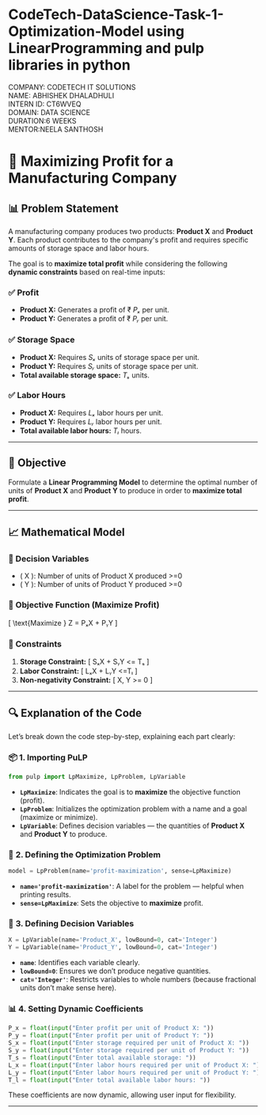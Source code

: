 # CodeTech-DataScience-Task-1-Optimization-Model using LinearProgramming and pulp libraries in python 
COMPANY: CODETECH IT SOLUTIONS<br>
NAME: ABHISHEK DHALADHULI<br>
INTERN ID: CT6WVEQ<br>
DOMAIN: DATA SCIENCE<br>
DURATION:6 WEEKS<br>
MENTOR:NEELA SANTHOSH<br>
# 🚀 Maximizing Profit for a Manufacturing Company

## 📊 Problem Statement

A manufacturing company produces two products: **Product X** and **Product Y**. Each product contributes to the company's profit and requires specific amounts of storage space and labor hours.

The goal is to **maximize total profit** while considering the following **dynamic constraints** based on real-time inputs:

### ✅ Profit
- **Product X:** Generates a profit of ₹ *Pₓ* per unit.
- **Product Y:** Generates a profit of ₹ *Pᵧ* per unit.

### ✅ Storage Space
- **Product X:** Requires *Sₓ* units of storage space per unit.
- **Product Y:** Requires *Sᵧ* units of storage space per unit.
- **Total available storage space:** *Tₛ* units.

### ✅ Labor Hours
- **Product X:** Requires *Lₓ* labor hours per unit.
- **Product Y:** Requires *Lᵧ* labor hours per unit.
- **Total available labor hours:** *Tₗ* hours.

---

## 🎯 Objective

Formulate a **Linear Programming Model** to determine the optimal number of units of **Product X** and **Product Y** to produce in order to **maximize total profit**.

---

## 📈 Mathematical Model

### 🔢 Decision Variables
- \( X \): Number of units of Product X produced \>=0
- \( Y \): Number of units of Product Y produced \>=0

### 💸 Objective Function (Maximize Profit)
\[
\text{Maximize } Z = PₓX + PᵧY
\]

### 📏 Constraints
1. **Storage Constraint:**
\[
SₓX + SᵧY \<= Tₛ
\]
2. **Labor Constraint:**
\[
LₓX + LᵧY \<=Tₗ
\]
3. **Non-negativity Constraint:**
\[
X, Y \>= 0
\]

---


## 🔍 Explanation of the Code

Let’s break down the code step-by-step, explaining each part clearly:

### 📦 **1. Importing PuLP**
```python
from pulp import LpMaximize, LpProblem, LpVariable
```
- **`LpMaximize`**: Indicates the goal is to **maximize** the objective function (profit).
- **`LpProblem`**: Initializes the optimization problem with a name and a goal (maximize or minimize).
- **`LpVariable`**: Defines decision variables — the quantities of **Product X** and **Product Y** to produce.

### 🎯 **2. Defining the Optimization Problem**
```python
model = LpProblem(name='profit-maximization', sense=LpMaximize)
```
- **`name='profit-maximization'`**: A label for the problem — helpful when printing results.
- **`sense=LpMaximize`**: Sets the objective to **maximize** profit.

### 🔢 **3. Defining Decision Variables**
```python
X = LpVariable(name='Product_X', lowBound=0, cat='Integer')
Y = LpVariable(name='Product_Y', lowBound=0, cat='Integer')
```
- **`name`**: Identifies each variable clearly.
- **`lowBound=0`**: Ensures we don’t produce negative quantities.
- **`cat='Integer'`**: Restricts variables to whole numbers (because fractional units don’t make sense here).

### 📊 **4. Setting Dynamic Coefficients**
```python
P_x = float(input("Enter profit per unit of Product X: "))
P_y = float(input("Enter profit per unit of Product Y: "))
S_x = float(input("Enter storage required per unit of Product X: "))
S_y = float(input("Enter storage required per unit of Product Y: "))
T_s = float(input("Enter total available storage: "))
L_x = float(input("Enter labor hours required per unit of Product X: "))
L_y = float(input("Enter labor hours required per unit of Product Y: "))
T_l = float(input("Enter total available labor hours: "))
```
These coefficients are now dynamic, allowing user input for flexibility.

---



